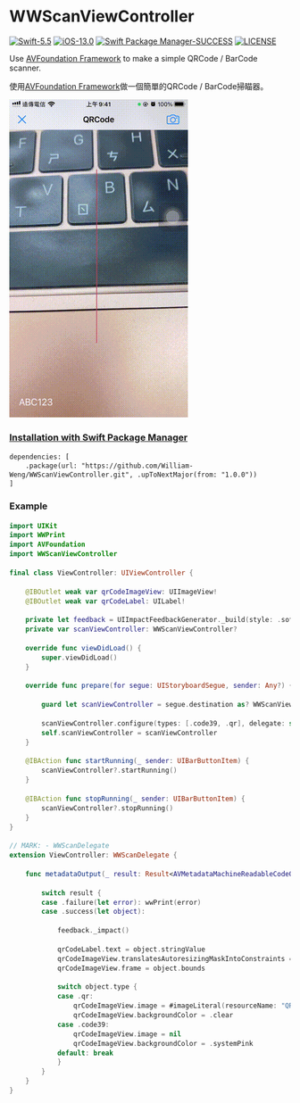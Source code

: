# WWScanViewController
[![Swift-5.5](https://img.shields.io/badge/Swift-5.5-orange.svg?style=flat)](https://developer.apple.com/swift/) [![iOS-13.0](https://img.shields.io/badge/iOS-13.0-pink.svg?style=flat)](https://developer.apple.com/swift/) [![Swift Package Manager-SUCCESS](https://img.shields.io/badge/Swift_Package_Manager-SUCCESS-blue.svg?style=flat)](https://developer.apple.com/swift/) [![LICENSE](https://img.shields.io/badge/LICENSE-MIT-yellow.svg?style=flat)](https://developer.apple.com/swift/)

Use [AVFoundation Framework](https://developer.apple.com/documentation/avfoundation) to make a simple QRCode / BarCode scanner.

使用[AVFoundation Framework](https://developer.apple.com/documentation/avfoundation)做一個簡單的QRCode / BarCode掃瞄器。

![](./Example.gif)

### [Installation with Swift Package Manager](https://medium.com/彼得潘的-swift-ios-app-開發問題解答集/使用-spm-安裝第三方套件-xcode-11-新功能-2c4ffcf85b4b)
```
dependencies: [
    .package(url: "https://github.com/William-Weng/WWScanViewController.git", .upToNextMajor(from: "1.0.0"))
]
```

### Example
```swift
import UIKit
import WWPrint
import AVFoundation
import WWScanViewController

final class ViewController: UIViewController {
    
    @IBOutlet weak var qrCodeImageView: UIImageView!
    @IBOutlet weak var qrCodeLabel: UILabel!
    
    private let feedback = UIImpactFeedbackGenerator._build(style: .soft)
    private var scanViewController: WWScanViewController?
    
    override func viewDidLoad() {
        super.viewDidLoad()
    }
    
    override func prepare(for segue: UIStoryboardSegue, sender: Any?) {
        
        guard let scanViewController = segue.destination as? WWScanViewController else { return }
        
        scanViewController.configure(types: [.code39, .qr], delegate: self)
        self.scanViewController = scanViewController
    }
    
    @IBAction func startRunning(_ sender: UIBarButtonItem) {
        scanViewController?.startRunning()
    }
    
    @IBAction func stopRunning(_ sender: UIBarButtonItem) {
        scanViewController?.stopRunning()
    }
}

// MARK: - WWScanDelegate
extension ViewController: WWScanDelegate {
    
    func metadataOutput(_ result: Result<AVMetadataMachineReadableCodeObject, Error>) {
        
        switch result {
        case .failure(let error): wwPrint(error)
        case .success(let object):
            
            feedback._impact()
            
            qrCodeLabel.text = object.stringValue
            qrCodeImageView.translatesAutoresizingMaskIntoConstraints = true
            qrCodeImageView.frame = object.bounds
            
            switch object.type {
            case .qr:
                qrCodeImageView.image = #imageLiteral(resourceName: "QRCode")
                qrCodeImageView.backgroundColor = .clear
            case .code39:
                qrCodeImageView.image = nil
                qrCodeImageView.backgroundColor = .systemPink
            default: break
            }
        }
    }
}
```
